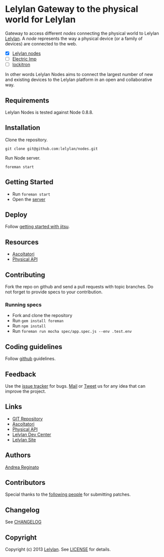 # Lelylan Gateway to the physical world for Lelylan

Gateway to access different *nodes* connecting the physical world to
Lelylan [Lelylan](http://dev.lelylan.com). A *node* represents the way
a physical device (or a family of devices) are connected to the web.

- [X] [Lelylan nodes](nodes.lelylan.com/nodes)
- [ ] [Electric Imp](nodes.lelylan.com/electricimp)
- [ ] [lockitron](nodes.lelylan.com/lockitron)

In other words Lelylan Nodes aims to connect the largest number of new
and existing devices to the Lelylan platform in an open and collaborative
way.


## Requirements

Lelylan Nodes is tested against Node 0.8.8.


## Installation

Clone the repository.

    git clone git@github.com:lelylan/nodes.git

Run Node server.

    foreman start


## Getting Started

* Run `foreman start`
* Open the [server](http://localhost:8004)


## Deploy

Follow [getting started with jitsu](https://www.nodejitsu.com/getting-started/).


## Resources

* [Ascoltatori](https://github.com/mcollina/ascoltatori)
* [Physical API](http://dev.lelylan.com/api/physicals)


## Contributing

Fork the repo on github and send a pull requests with topic branches.
Do not forget to provide specs to your contribution.

### Running specs

* Fork and clone the repository
* Run `gem install foreman`
* Run `npm install`
* Run `foreman run mocha spec/app.spec.js --env .test.env`


## Coding guidelines

Follow [github](https://github.com/styleguide/) guidelines.


## Feedback

Use the [issue tracker](http://github.com/lelylan/nodes/issues) for bugs.
[Mail](mailto:touch@lelylan.com) or [Tweet](http://twitter.com/lelylan) us for any idea that can improve the project.


## Links

* [GIT Repository](http://github.com/lelylan/nodes)
* [Ascoltatori](https://github.com/mcollina/ascoltatori)
* [Physical API](http://dev.lelylan.com/api/physicals)
* [Lelylan Dev Center](http://dev.lelylan.com)
* [Lelylan Site](http://lelylan.com)


## Authors

[Andrea Reginato](http://twitter.com/andreareginato)


## Contributors

Special thanks to the [following people](https://github.com/lelylan/nodes/contributors) for submitting patches.


## Changelog

See [CHANGELOG](nodes/blob/master/CHANGELOG.md)


## Copyright

Copyright (c) 2013 [Lelylan](http://lelylan.com).
See [LICENSE](nodes/blob/master/LICENSE.md) for details.
